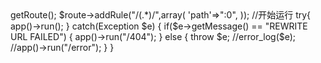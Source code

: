 <?php
ini_set("display_errors",1);  #开发环境启用，允许环境需要关闭，设置为 0 
//设定自动载入机制
$LIB_PATH=dirname(__FILE__)."/lib";  #定义 Frd Lib 路径，需要从此目录获得 Frd核心类
set_include_path($LIB_PATH.PATH_SEPARATOR.get_include_path());

require_once("Frd/Frd.php");
define("ROOT_PATH",dirname(__FILE__));  #定义 ROOT_PATH ,其它地方可以使用
require_once(ROOT_PATH."/functions.php");

//获得配置
require_once(ROOT_PATH."/setting.php");
//尝试获得本地配置
if(file_exists(ROOT_PATH."/local/setting.php"))
{
  require_once(ROOT_PATH."/local/setting.php");

  $setting=array_merge($setting_default,$setting); //本地配置文件中的变量是   $setting 
}
else
{
  $setting=$setting_default;
}
//初始化
Frd::init($setting);
session_start();
//设定基本路由，以支持  /PATH 的路径格式
$route=app()->getRoute();
$route->addRule("/(.*)/",array(
      'path'=>":0",
      ));
//开始运行
try{
  app()->run();
}
catch(Exception $e)
{
  if($e->getMessage() == "REWRITE URL FAILED")
  {
    app()->run("/404");
  }
  else
  {
    throw $e;
    //error_log($e);
    //app()->run("/error");
  }

}


